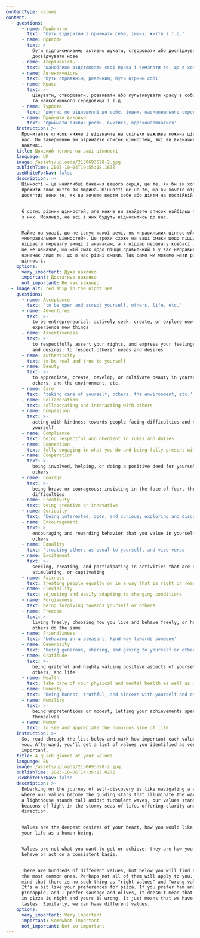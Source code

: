 ```yaml
---
contentType: values
content:
  - questions:
      - name: Прийняття
        text: 'бути відкритим і приймати себе, інших, життя і т.д.'
      - name: Пригоди
        text: >-
          бути підприємливим; активно шукати, створювати або досліджувати нове,
          досвідчувати нове
      - name: Асертивність
        text: 'шанобливо відстоювати свої права і вимагати те, що я хочу'
      - name: Автентичність
        text: 'бути справжнім, реальним; бути вірним собі'
      - name: Краса
        text: >-
          цінувати, створювати, розвивати або культивувати красу в собі, в інших
          та навколишнього середовища і т.д.
      - name: Турбота
        text: 'догляд по відношенні до себе, інших, навколишнього середовища і т.д.'
      - name: Приймати виклики
        text: 'приймати виклик рости, вчитися, вдосконалюватися'
    instruction: >-
      Прочитайте список нижче і відзначте на скільки важлива кожнна цінність для
      вас. По завершенню ви отримаєте список цінностей, які ви визначили як дуже
      важливі.
    title: Швидкий погляд на ваші цінності
    language: UK
    image: /assets/uploads/2150693528-2.jpg
    publishTime: 2023-10-04T19:55:18.163Z
    useWhiteForNav: false
    description: >-
      Цінності – це найглибші бажання вашого серця, це те, як би ви хотіли
      прожити своє життя як людина. Цінності це не те, що ви хочете отримати або
      досягти; вони те, як ви хочете вести себе або діяти на постійній основі.


      Є сотні різних цінностей, але нижче ви знайдете список найбільш поширених
      з них. Можливо, не всі з них будуть відноситись до вас. 


      Майте на увазі, що не існує такої речі, як «правильних цінностей» і
      «неправильних цінностей». Це трохи схоже на ваші смаки щодо піцци. Якщо ви
      віддаєте перевагу шинці і ананасам, а я віддаю перевагу ковбасі і оливкам,
      це не означає, що мій смак щодо піцци правильний і у вас неправильний. Це
      означає лише те, що в нас різні смаки. Так само ми можемо мати різні
      цінності.
    options:
      very_important: Дуже важливо
      important: Достатньо важливо
      not_important: Не так важливо
  - image_alt: red ship in the night sea
    questions:
      - name: Acceptance
        text: 'to be open and accept yourself, others, life, etc.'
      - name: Adventures
        text: >-
          to be entrepreneurial; actively seek, create, or explore new things,
          experience new things
      - name: Assertiveness
        text: >-
          to respectfully assert your rights, and express your feelings, needs,
          and desires; to respect others' needs and desires
      - name: Authenticity
        text: to be real and true to yourself
      - name: Beauty
        text: >-
          to appreciate, create, develop, or cultivate beauty in yourself,
          others, and the environment, etc.
      - name: Care
        text: 'taking care of yourself, others, the environment, etc.'
      - name: Collaboration
        text: collaborating and interacting with others
      - name: Compassion
        text: >-
          acting with kindness towards people facing difficulties and towards
          yourself
      - name: Compliance
        text: being respectful and obedient to rules and duties
      - name: Connection
        text: fully engaging in what you do and being fully present with others
      - name: Cooperation
        text: >-
          being involved, helping, or doing a positive deed for yourself or
          others
      - name: Courage
        text: >-
          being brave or courageous; insisting in the face of fear, threat, or
          difficulties
      - name: Creativity
        text: being creative or innovative
      - name: Curiosity
        text: 'being interested, open, and curious; exploring and discovering'
      - name: Encouragement
        text: >-
          encouraging and rewarding behavior that you value in yourself or
          others
      - name: Equality
        text: 'treating others as equal to yourself, and vice versa'
      - name: Excitement
        text: >-
          seeking, creating, and participating in activities that are exciting,
          stimulating, or captivating
      - name: Fairness
        text: treating people equally or in a way that is right or reasonable
      - name: Flexibility
        text: adjusting and easily adapting to changing conditions
      - name: Forgiveness
        text: being forgiving towards yourself or others
      - name: Freedom
        text: >-
          living freely; choosing how you live and behave freely, or helping
          others do the same
      - name: Friendliness
        text: 'behaving in a pleasant, kind way towards someone'
      - name: Generosity
        text: 'being generous, sharing, and giving to yourself or others'
      - name: Gratitude
        text: >-
          being grateful and highly valuing positive aspects of yourself,
          others, and life
      - name: Health
        text: take care of your physical and mental health as well as well-being
      - name: Honesty
        text: 'being honest, truthful, and sincere with yourself and others'
      - name: Humility
        text: >-
          being unpretentious or modest; letting your achievements speak for
          themselves
      - name: Humor
        text: to see and appreciate the humorous side of life
    instruction: >-
      So, read through the list below and mark how important each value is to
      you. Afterward, you'll get a list of values you identified as very
      important.
    title: A quick glance at your values
    language: EN
    image: /assets/uploads/2150693528-2.jpg
    publishTime: 2023-10-06T14:36:23.027Z
    useWhiteForNav: false
    description: >-
      Embarking on the journey of self-discovery is like navigating a vast sea,
      where our values become the guiding stars that illuminate the way. Just as
      a lighthouse stands tall amidst turbulent waves, our values stand as
      beacons of light in the stormy seas of life, offering clarity and
      direction.


      Values are the deepest desires of your heart, how you would like to live
      your life as a human being.


      Values are not what you want to get or achieve; they are how you want to
      behave or act on a consistent basis.


      There are hundreds of different values, but below you will find a list of
      the most common ones. Perhaps not all of them will apply to you. Keep in
      mind that there is no such thing as "right values" and "wrong values."
      It's a bit like your preferences for pizza. If you prefer ham and
      pineapple, and I prefer sausage and olives, it doesn't mean that my taste
      in pizza is right and yours is wrong. It just means that we have different
      tastes. Similarly, we can have different values.
    options:
      very_important: Very important
      important: Somewhat important
      not_important: Not so important
---
```

